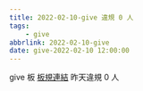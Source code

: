 ```yaml
---
title: 2022-02-10-give 違規 0 人
tags:
    - give
abbrlink: 2022-02-10-give
date: give-2022-02-10 12:00:00
---
```

give 板 [板規連結](https://www.ptt.cc/bbs/give/M.1612495900.A.C32.html)
昨天違規 0 人
